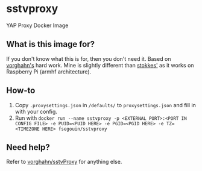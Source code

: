 # sstvproxy
YAP Proxy Docker Image

## What is this image for?
If you don't know what this is for, then you don't need it. Based on [vorghahn's](https://github.com/vorghahn/sstvProxy) hard work.
Mine is slightly different than [stokkes'](https://github.com/stokkes/docker-sstvproxy) as it works on Raspberry Pi (armhf architecture).

## How-to
1. Copy `.proxysettings.json` in `/defaults/` to `proxysettings.json` and fill in with your config.
2. Run with `docker run --name sstvproxy -p <EXTERNAL PORT>:<PORT IN CONFIG FILE> -e PUID=<PUID HERE> -e PGID=<PGID HERE> -e TZ=<TIMEZONE HERE> fsegouin/sstvproxy`

## Need help?
Refer to [vorghahn/sstvProxy](https://github.com/vorghahn/sstvProxy) for anything else.
